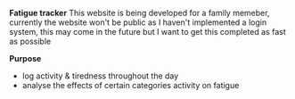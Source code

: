 **Fatigue tracker**
This website is being developed for a family memeber, currently the website won't be public as I haven't implemented a login system, this may come in the future but I want to get this completed as fast as possible

**Purpose**
- log activity & tiredness throughout the day 
- analyse the effects of certain categories activity on fatigue